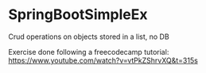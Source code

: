 # SpringBootSimpleEx
Crud operations on objects stored in a list, no DB

Exercise done following a freecodecamp tutorial:
https://www.youtube.com/watch?v=vtPkZShrvXQ&t=315s
